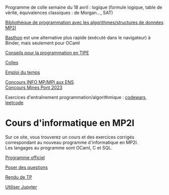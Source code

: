 Programme de colle semaine du 18 avril : logique (formule logique, table de vérité, équivalences classiques : de Morgan..., SAT)

[Bibliothèque de programmation avec les algorithmes/structures de données MP2I](https://github.com/fortierq/mp2i-library)

[Basthon](https://notebook.basthon.fr/ocaml/) est une alternative plus rapide (exécuté dans le navigateur) à Binder, mais seulement pour OCaml 

[Conseils pour la programmation en TIPE](tipe/projet_tipe.pdf)

[Colles](https://github.com/mp2i-fsm/mp2i-2021/blob/main/administratif/colles/colles.md)  

[Emploi du temps](https://github.com/mp2i-fsm/mp2i-2021/blob/main/administratif/colles/edt.md)

[Concours INFO MP/MPI aux ENS](https://diplome.di.ens.fr/informatique-ens)  
[Concours Mines Pont 2023](https://www.concoursminesponts.fr/resources/pre%CC%81-Notice-MPI-2023-V1.0.pdf)

Exercices d'entraînement programmation/algorithmique : [codewars](https://www.codewars.com/), [leetcode](https://leetcode.com)

# Cours d'informatique en MP2I

Sur ce site, vous trouverez un cours et des exercices corrigés correspondant au nouveau programme d'informatique en MP2I.  
Les langages au programme sont OCaml, C et SQL.  

[Programme officiel](https://prepas.org/index.php?document=73)

[Poser des questions](https://github.com/mp2i-fsm/mp2i-2021/discussions)

[Rendu de TP](https://mp2i-fsm.github.io/mp2i-2021/0_intro/2_rendu_tp)

[Utiliser Jupyter](https://mp2i-fsm.github.io/mp2i-2021/0_intro/install)
